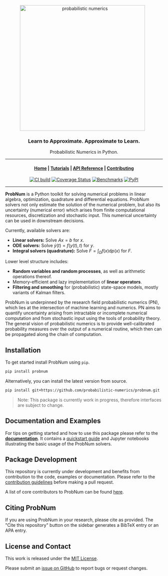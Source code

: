 <div align="center">
    <a href="https://probnum.readthedocs.io"><img align="center" src="https://raw.githubusercontent.com/probabilistic-numerics/probnum/main/docs/source/assets/img/logo/probnum_logo_dark_txtbelow.svg" alt="probabilistic numerics" width="400" style="padding-right: 10px; padding left: 10px;" title="Probabilistic Numerics in Python"/>
    </a>
    <h3>Learn to Approximate. Approximate to Learn.</h3>
    <p>Probabilistic Numerics in Python.</p>
</div>

---

<div align="center">

<h4 align="center">
  <a href="https://probnum.readthedocs.io">Home</a> |
  <a href="https://probnum.readthedocs.io/en/latest/tutorials.html">Tutorials</a> |  
  <a href="https://probnum.readthedocs.io/en/latest/api.html">API Reference</a> |
  <a href="https://probnum.readthedocs.io/en/latest/development.html">Contributing</a>
</h4>

[![CI build](https://img.shields.io/github/workflow/status/probabilistic-numerics/probnum/CI-build.yml?branch-main&style=flat-square&logo=github&logoColor=white&label=CI-build)](https://github.com/probabilistic-numerics/probnum/actions?query=workflow%3ACI-build)
[![Coverage Status](https://img.shields.io/codecov/c/gh/probabilistic-numerics/probnum/main?style=flat-square&label=Coverage&logo=codecov&logoColor=white)](https://codecov.io/gh/probabilistic-numerics/probnum/branch/main)
[![Benchmarks](http://img.shields.io/badge/Benchmarks-asv-blueviolet.svg?style=flat-square&logo=swift&logoColor=white)](https://probabilistic-numerics.github.io/probnum-benchmarks/benchmarks/)
[![PyPI](https://img.shields.io/pypi/v/probnum?style=flat-square&label=PyPI&logo=pypi&logoColor=white)](https://pypi.org/project/probnum/)

</div>

---

**ProbNum** is a Python toolkit for solving numerical problems in linear algebra, optimization, quadrature and
differential equations. ProbNum solvers not only estimate the solution of the numerical problem, but also its uncertainty (numerical error) which arises from finite computational resources, discretization and stochastic input. This numerical uncertainty can be used in downstream decisions.

Currently, available solvers are:

- **Linear solvers:** Solve $A x = b$ for $x$.
- **ODE solvers:** Solve $\dot{y}(t) = f(y(t), t)$ for $y$.
- **Integral solvers (quadrature):** Solve $F = \int_D f(x) \mathrm{d}p(x)$ for $F$.

Lower level structure includes:

- **Random variables and random processes**, as well as arithmetic operations thereof.
- Memory-efficient and lazy implementation of **linear operators**.
- **Filtering and smoothing** for (probabilistic) state-space models, mostly variants of Kalman filters.

ProbNum is underpinned by the research field probabilistic numerics (PN), which lies at the intersection of machine learning and numerics.
PN aims to quantify uncertainty arising from intractable or incomplete numerical computation and from stochastic input 
using the tools of probability theory. The general vision of probabilistic numerics is to provide well-calibrated 
probability measures over the output of a numerical routine, which then can be propagated along the chain of 
computation.


## Installation
To get started install ProbNum using `pip`.
```bash
pip install probnum
```
Alternatively, you can install the latest version from source.
```bash
pip install git+https://github.com/probabilistic-numerics/probnum.git
```

> Note: This package is currently work in progress, therefore interfaces are subject to change.

## Documentation and Examples
For tips on getting started and how to use this package please refer to the
[**documentation**](https://probnum.readthedocs.io). It contains a 
[quickstart guide](https://probnum.readthedocs.io/en/latest/tutorials/quickstart.html) 
and Jupyter notebooks illustrating the basic usage of the ProbNum solvers.

## Package Development
This repository is currently under development and benefits from contribution to the code, examples or documentation.
Please refer to the [contribution guidelines](https://probnum.readthedocs.io/en/latest/development.html) before
making a pull request.

A list of core contributors to ProbNum can be found
[here](https://probnum.readthedocs.io/en/latest/development.html#probnum-team).

## Citing ProbNum
If you are using ProbNum in your research, please cite as provided. 
The "Cite this repository" button on the sidebar generates a BibTeX entry or an APA entry. 

## License and Contact
This work is released under the [MIT License](https://github.com/probabilistic-numerics/probnum/blob/main/LICENSE.txt).

Please submit an [issue on GitHub](https://github.com/probabilistic-numerics/probnum/issues/new) to report bugs or
request changes.
